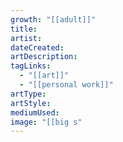 ```yaml
---
growth: "[[adult]]"
title:
artist:
dateCreated:
artDescription:
tagLinks:
  - "[[art]]"
  - "[[personal work]]"
artType:
artStyle:
mediumUsed:
image: "[[big s"
---
```


